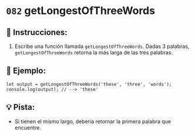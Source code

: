 # `082` getLongestOfThreeWords

## 📝 Instrucciones:

1. Escribe una función llamada `getLongestOfThreeWords`. Dadas 3 palabras, `getLongestOfThreeWords` retorna la más larga de las tres palabras.

## 📎 Ejemplo:

```Js
let output = getLongestOfThreeWords('these', 'three', 'words');
console.log(output); // --> 'these'
```

## 💡 Pista:

+ Si tienen el mismo largo, debería retornar la primera palabra que encuentre.
